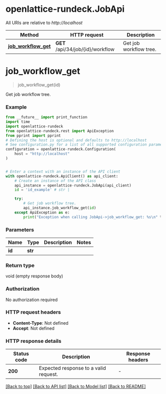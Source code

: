 # openlattice-rundeck.JobApi

All URIs are relative to *http://localhost*

Method | HTTP request | Description
------------- | ------------- | -------------
[**job_workflow_get**](JobApi.md#job_workflow_get) | **GET** /api/34/job/{id}/workflow | Get job workflow tree.


# **job_workflow_get**
> job_workflow_get(id)

Get job workflow tree.

### Example

```python
from __future__ import print_function
import time
import openlattice-rundeck
from openlattice-rundeck.rest import ApiException
from pprint import pprint
# Defining the host is optional and defaults to http://localhost
# See configuration.py for a list of all supported configuration parameters.
configuration = openlattice-rundeck.Configuration(
    host = "http://localhost"
)


# Enter a context with an instance of the API client
with openlattice-rundeck.ApiClient() as api_client:
    # Create an instance of the API class
    api_instance = openlattice-rundeck.JobApi(api_client)
    id = 'id_example' # str | 

    try:
        # Get job workflow tree.
        api_instance.job_workflow_get(id)
    except ApiException as e:
        print("Exception when calling JobApi->job_workflow_get: %s\n" % e)
```

### Parameters

Name | Type | Description  | Notes
------------- | ------------- | ------------- | -------------
 **id** | **str**|  | 

### Return type

void (empty response body)

### Authorization

No authorization required

### HTTP request headers

 - **Content-Type**: Not defined
 - **Accept**: Not defined

### HTTP response details
| Status code | Description | Response headers |
|-------------|-------------|------------------|
**200** | Expected response to a valid request. |  -  |

[[Back to top]](#) [[Back to API list]](../README.md#documentation-for-api-endpoints) [[Back to Model list]](../README.md#documentation-for-models) [[Back to README]](../README.md)

